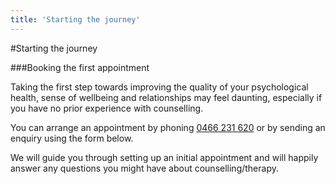 ```yaml
---
title: 'Starting the journey'
---
```


#Starting the journey

###Booking the first appointment

Taking the first step towards improving the quality of your
psychological health, sense of wellbeing and relationships may feel
daunting, especially if you have no prior experience with counselling.

You can arrange an appointment by phoning
<a href="tel:0466231620">0466 231 620</a> or by sending an enquiry
using the form below.

We will guide you through setting up an initial appointment and will
happily answer any questions you might have about counselling/therapy.
